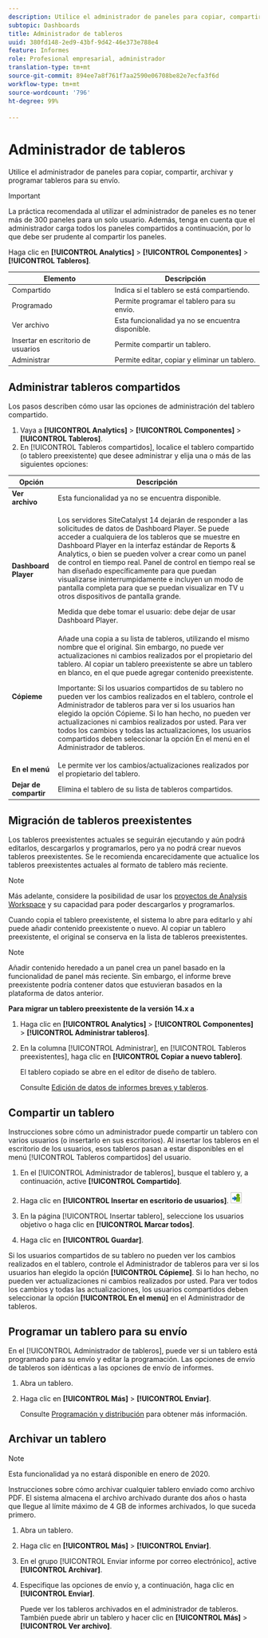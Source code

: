 ```yaml
---
description: Utilice el administrador de paneles para copiar, compartir, archivar y programar tableros para su envío.
subtopic: Dashboards
title: Administrador de tableros
uuid: 380fd148-2ed9-43bf-9d42-46e373e788e4
feature: Informes
role: Profesional empresarial, administrador
translation-type: tm+mt
source-git-commit: 894ee7a8f761f7aa2590e06708be82e7ecfa3f6d
workflow-type: tm+mt
source-wordcount: '796'
ht-degree: 99%

---
```



# Administrador de tableros

Utilice el administrador de paneles para copiar, compartir, archivar y programar tableros para su envío.

>[!IMPORTANT]
>
>La práctica recomendada al utilizar el administrador de paneles es no tener más de 300 paneles para un solo usuario. Además, tenga en cuenta que el administrador carga todos los paneles compartidos a continuación, por lo que debe ser prudente al compartir los paneles.

Haga clic en **[!UICONTROL Analytics]** > **[!UICONTROL Componentes]** > **[!UICONTROL Tableros]**.

| Elemento | Descripción |
|--- |--- |
| Compartido | Indica si el tablero se está compartiendo. |
| Programado | Permite programar el tablero para su envío. |
| Ver archivo | Esta funcionalidad ya no se encuentra disponible. |
| Insertar en escritorio de usuarios | Permite compartir un tablero. |
| Administrar | Permite editar, copiar y eliminar un tablero. |

## Administrar tableros compartidos

Los pasos describen cómo usar las opciones de administración del tablero compartido.

1. Vaya a **[!UICONTROL Analytics]** > **[!UICONTROL Componentes]** > **[!UICONTROL Tableros]**.
1. En [!UICONTROL Tableros compartidos], localice el tablero compartido (o tablero preexistente) que desee administrar y elija una o más de las siguientes opciones:

<table id="choicetable_857E0E816D63404683D4E24DC8D7FC69"> 
 <thead class="chhead sthead"> 
  <th class="choptionhd"> Opción </th> 
  <th class="chdeschd"> Descripción </th> 
 </thead> 
 <tr class="chrow strow"> 
  <td class="choption"><strong>Ver archivo</strong></td> 
  <td class="chdesc stentry"> Esta funcionalidad ya no se encuentra disponible. </td> 
 </tr> 
 <tr class="chrow strow"> 
  <td class="choption"><strong>Dashboard Player</strong></td> 
  <td class="chdesc stentry"> <p>Los servidores SiteCatalyst 14 dejarán de responder a las solicitudes de datos de Dashboard Player. Se puede acceder a cualquiera de los tableros que se muestre en Dashboard Player en la interfaz estándar de Reports &amp; Analytics, o bien se pueden volver a crear como un panel de control en tiempo real. Panel de control en tiempo real se han diseñado específicamente para que puedan visualizarse ininterrumpidamente e incluyen un modo de pantalla completa para que se puedan visualizar en TV u otros dispositivos de pantalla grande. </p> <p>Medida que debe tomar el usuario: debe dejar de usar Dashboard Player. </p> </td> 
 </tr> 
 <tr class="chrow strow"> 
  <td class="choption"><strong>Cópieme</strong></td> 
  <td class="chdesc stentry"> Añade una copia a su lista de tableros, utilizando el mismo nombre que el original. Sin embargo, no puede ver actualizaciones ni cambios realizados por el propietario del tablero. Al copiar un tablero preexistente se abre un tablero en blanco, en el que puede agregar contenido preexistente. <p>Importante: Si los usuarios compartidos de su tablero no pueden ver los cambios realizados en el tablero, controle el Administrador de tableros para ver si los usuarios han elegido la opción <span class="uicontrol">Cópieme</span>. Si lo han hecho, no pueden ver actualizaciones ni cambios realizados por usted. Para ver todos los cambios y todas las actualizaciones, los usuarios compartidos deben seleccionar la opción <span class="uicontrol">En el menú</span> en el Administrador de tableros. </p> </td> 
 </tr> 
 <tr class="chrow strow"> 
  <td class="choption"><strong>En el menú</strong></td> 
  <td class="chdesc stentry"> Le permite ver los cambios/actualizaciones realizados por el propietario del tablero. </td> 
 </tr> 
 <tr class="chrow strow"> 
  <td class="choption"><strong>Dejar de compartir</strong></td> 
  <td class="chdesc stentry"> Elimina el tablero de su lista de tableros compartidos. </td> 
 </tr> 
</table>

## Migración de tableros preexistentes

Los tableros preexistentes actuales se seguirán ejecutando y aún podrá editarlos, descargarlos y programarlos, pero ya no podrá crear nuevos tableros preexistentes. Se le recomienda encarecidamente que actualice los tableros preexistentes actuales al formato de tablero más reciente.

>[!NOTE]
>
>Más adelante, considere la posibilidad de usar los [proyectos de Analysis Workspace](https://docs.adobe.com/content/help/es-ES/analytics/analyze/analysis-workspace/home.html) y su capacidad para poder descargarlos y programarlos.

Cuando copia el tablero preexistente, el sistema lo abre para editarlo y ahí puede añadir contenido preexistente o nuevo. Al copiar un tablero preexistente, el original se conserva en la lista de tableros preexistentes.

>[!NOTE]
>
>Añadir contenido heredado a un panel crea un panel basado en la funcionalidad de panel más reciente. Sin embargo, el informe breve preexistente podría contener datos que estuvieran basados en la plataforma de datos anterior.

**Para migrar un tablero preexistente de la versión 14.x a**

1. Haga clic en **[!UICONTROL Analytics]** > **[!UICONTROL Componentes]** > **[!UICONTROL Administrar tableros]**.
1. En la columna [!UICONTROL Administrar], en [!UICONTROL Tableros preexistentes], haga clic en **[!UICONTROL Copiar a nuevo tablero]**.

   El tablero copiado se abre en el editor de diseño de tablero.

   Consulte [Edición de datos de informes breves y tableros](/help/analyze/reports-analytics/dashboard.md).

## Compartir un tablero

Instrucciones sobre cómo un administrador puede compartir un tablero con varios usuarios (o insertarlo en sus escritorios). Al insertar los tableros en el escritorio de los usuarios, esos tableros pasan a estar disponibles en el menú [!UICONTROL Tableros compartidos] del usuario.

1. En el [!UICONTROL Administrador de tableros], busque el tablero y, a continuación, active **[!UICONTROL Compartido]**.
1. Haga clic en **[!UICONTROL Insertar en escritorio de usuarios]**.  ![](assets/push.png)

1. En la página [!UICONTROL Insertar tablero], seleccione los usuarios objetivo o haga clic en **[!UICONTROL Marcar todos]**.
1. Haga clic en **[!UICONTROL Guardar]**.

Si los usuarios compartidos de su tablero no pueden ver los cambios realizados en el tablero, controle el Administrador de tableros para ver si los usuarios han elegido la opción **[!UICONTROL Cópieme]**. Si lo han hecho, no pueden ver actualizaciones ni cambios realizados por usted. Para ver todos los cambios y todas las actualizaciones, los usuarios compartidos deben seleccionar la opción **[!UICONTROL En el menú]** en el Administrador de tableros.

## Programar un tablero para su envío

En el [!UICONTROL Administrador de tableros], puede ver si un tablero está programado para su envío y editar la programación. Las opciones de envío de tableros son idénticas a las opciones de envío de informes.

1. Abra un tablero.
1. Haga clic en **[!UICONTROL Más]** > **[!UICONTROL Enviar]**.

   Consulte [Programación y distribución](/help/analyze/reports-analytics/scheduling.md) para obtener más información.

## Archivar un tablero

>[!NOTE]
>
>Esta funcionalidad ya no estará disponible en enero de 2020.

Instrucciones sobre cómo archivar cualquier tablero enviado como archivo PDF. El sistema almacena el archivo archivado durante dos años o hasta que llegue al límite máximo de 4 GB de informes archivados, lo que suceda primero.

1. Abra un tablero.
1. Haga clic en **[!UICONTROL Más]** > **[!UICONTROL Enviar]**.
1. En el grupo [!UICONTROL Enviar informe por correo electrónico], active **[!UICONTROL Archivar]**.
1. Especifique las opciones de envío y, a continuación, haga clic en **[!UICONTROL Enviar]**.

   Puede ver los tableros archivados en el administrador de tableros. También puede abrir un tablero y hacer clic en **[!UICONTROL Más]** > **[!UICONTROL Ver archivo]**.
